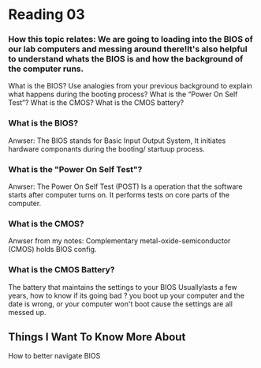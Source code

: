 # Reading 03

### How this topic relates: We are going to loading into the BIOS of our lab computers and messing around there!It's also helpful to understand whats the BIOS is and how the background of the computer runs.

What is the BIOS?
Use analogies from your previous background to explain what happens during the booting process?
What is the “Power On Self Test”?
What is the CMOS?
What is the CMOS battery?

### What is the BIOS?
Anwser: The BIOS stands for Basic Input Output System, It initiates hardware componants during the booting/ startuup process.

### What is the "Power On Self Test"?
Anwser: The Power On Self Test (POST) Is a operation that the software starts after computer turns on. It performs tests on core parts of the computer.

### What is the CMOS?
Anwser from my notes: Complementary metal-oxide-semiconductor (CMOS) holds BIOS config.

### What is the CMOS Battery?
The battery that maintains the settings to your BIOS Usuallylasts a few years, how to know if its going bad ? you boot up your computer and the date is wrong, or your computer won't boot cause the settings are all messed up.

## Things I Want To Know More About
 How to better navigate BIOS
